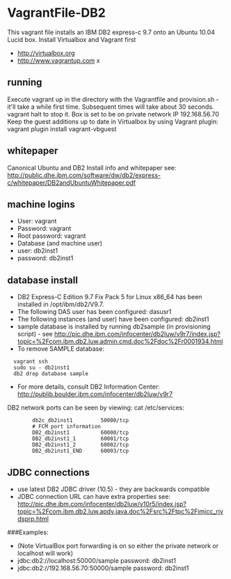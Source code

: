 VagrantFile-DB2
===============
This vagrant file installs an IBM DB2 express-c 9.7 onto an Ubuntu 10.04 Lucid box.
Install Virtualbox and Vagrant first
* http://virtualbox.org
* http://www.vagrantup.com
x

## running
Execute vagrant up in the directory with the Vagrantfile and provision.sh - it'll take a while first time.  Subsequent times will take about 30 seconds.
vagrant halt to stop it.
Box is set to be on private network IP 192.168.56.70
Keep the guest additions up to date in Virtualbox by using Vagrant plugin:
	vagrant plugin install vagrant-vbguest


## whitepaper
Canonical Ubuntu and DB2 Install info and whitepaper see: http://public.dhe.ibm.com/software/dw/db2/express-c/whitepaper/DB2andUbuntuWhitepaper.pdf

## machine logins

* User: vagrant
* Password: vagrant
* Root password: vagrant
* Database (and machine user)
* user: db2inst1
* password: db2inst1

## database install
* DB2 Express-C Edition 9.7 Fix Pack 5 for Linux x86_64 has been installed in /opt/ibm/db2/V9.7.
* The following DAS user has been configured:  dasusr1
* The following instances (and user) have been configured: db2inst1
* sample database is installed by running db2sample (in provisioning script) - see http://pic.dhe.ibm.com/infocenter/db2luw/v9r7/index.jsp?topic=%2Fcom.ibm.db2.luw.admin.cmd.doc%2Fdoc%2Fr0001934.html
* To remove SAMPLE database:
```
  vagrant ssh
  sudo su - db2inst1
  db2 drop database sample
```
* For more details, consult DB2 Information Center: http://publib.boulder.ibm.com/infocenter/db2luw/v9r7

DB2 network ports can be seen by viewing: cat /etc/services:

```
		db2c_db2inst1         50000/tcp
		# FCM port information
		DB2_db2inst1          60000/tcp
		DB2_db2inst1_1        60001/tcp
		DB2_db2inst1_2        60002/tcp
		DB2_db2inst1_END      60003/tcp
```

## JDBC connections
* use latest DB2 JDBC driver (10.5) - they are backwards compatible
* JDBC connection URL can have extra properties see: http://pic.dhe.ibm.com/infocenter/db2luw/v10r5/index.jsp?topic=%2Fcom.ibm.db2.luw.apdv.java.doc%2Fsrc%2Ftpc%2Fimjcc_rjvdsprp.html

###Examples:
* (Note VirtualBox port forwarding is on so either the private network or localhost will work)
* jdbc:db2://localhost:50000/sample  password: db2inst1
* jdbc:db2://192.168.56.70:50000/sample password: db2inst1

